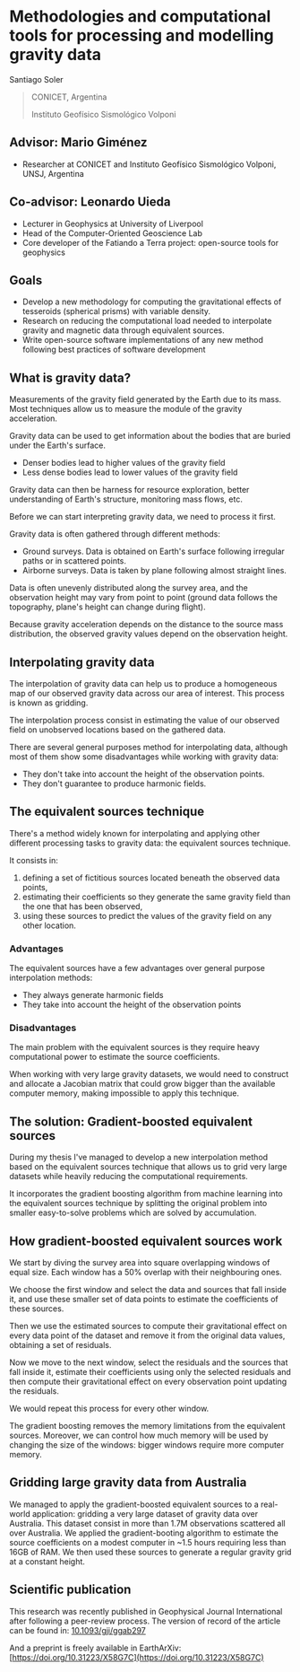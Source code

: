 # Methodologies and computational tools for processing and modelling gravity data

Santiago Soler

> CONICET, Argentina
>
> Instituto Geofísico Sismológico Volponi


## Advisor: Mario Giménez

- Researcher at CONICET and Instituto Geofísico Sismológico Volponi, UNSJ,
    Argentina


## Co-advisor: Leonardo Uieda

- Lecturer in Geophysics at University of Liverpool
- Head of the Computer-Oriented Geoscience Lab
- Core developer of the Fatiando a Terra project: open-source tools for
    geophysics


## Goals

- Develop a new methodology for computing the gravitational effects of
    tesseroids (spherical prisms) with variable density.
- Research on reducing the computational load needed to interpolate gravity and
    magnetic data through equivalent sources.
- Write open-source software implementations of any new method following best
    practices of software development


## What is gravity data?

Measurements of the gravity field generated by the Earth due to its mass.
Most techniques allow us to measure the module of the gravity acceleration.

Gravity data can be used to get information about the bodies that are buried
under the Earth's surface.
- Denser bodies lead to higher values of the gravity field
- Less dense bodies lead to lower values of the gravity field

Gravity data can then be harness for resource exploration, better understanding
of Earth's structure, monitoring mass flows, etc.


Before we can start interpreting gravity data, we need to process it first.

Gravity data is often gathered through different methods:
- Ground surveys. Data is obtained on Earth's surface following irregular paths
    or in scattered points.
- Airborne surveys. Data is taken by plane following almost straight lines.

Data is often unevenly distributed along the survey area, and the observation
height may vary from point to point (ground data follows the topography,
plane's height can change during flight).

Because gravity acceleration depends on the distance to the source mass
distribution, the observed gravity values depend on the observation height.


## Interpolating gravity data

The interpolation of gravity data can help us to produce a homogeneous map of
our observed gravity data across our area of interest.
This process is known as gridding.

The interpolation process consist in estimating the value of our observed field
on unobserved locations based on the gathered data.

There are several general purposes method for interpolating data, although most
of them show some disadvantages while working with gravity data:
- They don't take into account the height of the observation points.
- They don't guarantee to produce harmonic fields.


## The equivalent sources technique

There's a method widely known for interpolating and applying other different
processing tasks to gravity data: the equivalent sources technique.

It consists in:
1. defining a set of fictitious sources located beneath the observed data points,
1. estimating their coefficients so they generate the same gravity field than the
   one that has been observed,
1. using these sources to predict the values of the gravity field on any other
   location.

### Advantages

The equivalent sources have a few advantages over general purpose interpolation
methods:
- They always generate harmonic fields
- They take into account the height of the observation points

### Disadvantages

The main problem with the equivalent sources is they require heavy
computational power to estimate the source coefficients.

When working with very large gravity datasets, we would need to construct and
allocate a Jacobian matrix that could grow bigger than the available computer
memory, making impossible to apply this technique.


## The solution: Gradient-boosted equivalent sources

During my thesis I've managed to develop a new interpolation method based on
the equivalent sources technique that allows us to grid very large datasets
while heavily reducing the computational requirements.

It incorporates the gradient boosting algorithm from machine learning into
the equivalent sources technique by splitting the original problem into smaller
easy-to-solve problems which are solved by accumulation.


## How gradient-boosted equivalent sources work

We start by diving the survey area into square overlapping windows of equal
size.
Each window has a 50% overlap with their neighbouring ones.

We choose the first window and select the data and sources that fall inside it,
and use these smaller set of data points to estimate the coefficients of these
sources.

Then we use the estimated sources to compute their gravitational effect on
every data point of the dataset and remove it from the original data values,
obtaining a set of residuals.

Now we move to the next window, select the residuals and the sources that fall
inside it, estimate their coefficients using only the selected residuals and
then compute their gravitational effect on every observation point updating the
residuals.

We would repeat this process for every other window.

The gradient boosting removes the memory limitations from the equivalent
sources.
Moreover, we can control how much memory will be used by changing the size of
the windows: bigger windows require more computer memory.


## Gridding large gravity data from Australia

We managed to apply the gradient-boosted equivalent sources to a real-world
application: gridding a very large dataset of gravity data over Australia.
This dataset consist in more than 1.7M observations scattered all over
Australia.
We applied the gradient-booting algorithm to estimate the source coefficients
on a modest computer in ~1.5 hours requiring less than 16GB of RAM.
We then used these sources to generate a regular gravity grid at a constant
height.


## Scientific publication

This research was recently published in Geophysical Journal International after
following a peer-review process.
The version of record of the article can be found in:
[10.1093/gji/ggab297](https://doi.org/10.1093/gji/ggab297)

And a preprint is freely available in EarthArXiv:
[https://doi.org/10.31223/X58G7C](https://doi.org/10.31223/X58G7C)
